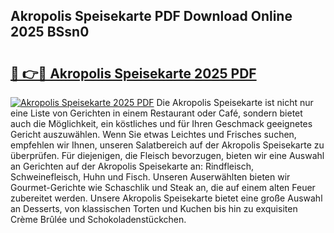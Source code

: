 ## Akropolis Speisekarte PDF Download Online 2025 BSsn0

# <h2><a href="http://gc9nmc.nevu.top/?p=Akropolis+Speisekarte">🔗 👉🔴 Akropolis Speisekarte 2025 PDF</a></h2>

[![Akropolis Speisekarte 2025 PDF](https://i.imgur.com/dBaPXMq.png)](http://gc9nmc.nevu.top/?p=Akropolis+Speisekarte)
Die Akropolis Speisekarte ist nicht nur eine Liste von Gerichten in einem Restaurant oder Café, sondern bietet auch die Möglichkeit, ein köstliches und für Ihren Geschmack geeignetes Gericht auszuwählen. Wenn Sie etwas Leichtes und Frisches suchen, empfehlen wir Ihnen, unseren Salatbereich auf der Akropolis Speisekarte zu überprüfen. Für diejenigen, die Fleisch bevorzugen, bieten wir eine Auswahl an Gerichten auf der Akropolis Speisekarte an: Rindfleisch, Schweinefleisch, Huhn und Fisch. Unseren Auserwählten bieten wir Gourmet-Gerichte wie Schaschlik und Steak an, die auf einem alten Feuer zubereitet werden. Unsere Akropolis Speisekarte bietet eine große Auswahl an Desserts, von klassischen Torten und Kuchen bis hin zu exquisiten Crème Brûlée und Schokoladenstückchen.
